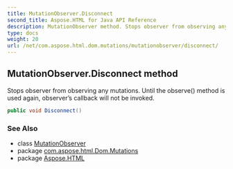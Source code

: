 ```yaml
---
title: MutationObserver.Disconnect
second_title: Aspose.HTML for Java API Reference
description: MutationObserver method. Stops observer from observing any mutations. Until the observe method is used again observers callback will not be invoked
type: docs
weight: 20
url: /net/com.aspose.html.dom.mutations/mutationobserver/disconnect/
---
```

## MutationObserver.Disconnect method

Stops observer from observing any mutations. Until the observe() method is used again, observer’s callback will not be invoked.

```java
public void Disconnect()
```

### See Also

* class [MutationObserver](../)
* package [com.aspose.html.Dom.Mutations](../../mutationobserver/)
* package [Aspose.HTML](../../../)
